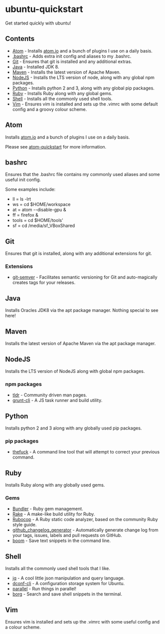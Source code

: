 # ubuntu-quickstart

Get started quickly with ubuntu!

## Contents

*   [Atom](#atom) - Installs [atom.io](http://atom.io) and a bunch of plugins I use on a daily basis.
*   [.bashrc](#bashrc) - Adds extra init config and aliases to my .bashrc.
*   [Git](#git) - Ensures that git is installed and any additional extras.
*   [Java](#java) - Installed JDK 8.
*   [Maven](#maven) - Installs the latest version of Apache Maven.
*   [NodeJS](#nodejs) - Installs the LTS version of node, along with any global npm packages.
*   [Python](#python) - Installs python 2 and 3, along with any global pip packages.
*   [Ruby](#ruby) - Installs Ruby along with any global gems.
*   [Shell](#shell) - Installs all the commonly used shell tools.
*   [Vim](#vim) - Ensures vim is installed and sets up the .vimrc with some default config and a groovy colour scheme.

## Atom  

Installs [atom.io](http://atom.io) and a bunch of plugins I use on a daily basis.

Please see [atom-quickstart](https://github.com/concon121/atom-quickstart) for more information.

## bashrc

Ensures that the .bashrc file contains my commonly used aliases and some useful init config.

Some examples include:

*   ll = ls -lrt
*   ws = cd $HOME/workspace
*   at = atom --disable-gpu &
*   ff = firefox &
*   tools = cd $HOME/tools'
*   sf = cd /media/sf_VBoxShared


## Git

Ensures that git is installed, along with any additional extensions for git.

### Extensions

*   [git-semver](https://github.com/markchalloner/git-semver) - Facilitates semantic versioning for Git and auto-magically creates tags for your releases.

## Java  

Installs Oracles JDK8 via the apt package manager.  Nothing special to see here!

## Maven

Installs the latest version of Apache Maven via the apt package manager.

## NodeJS

Installs the LTS version of NodeJS along with global npm packages.

### npm packages

*   [tldr](https://www.npmjs.com/package/tldr) - Community driven man pages.
*   [grunt-cli](https://www.npmjs.com/package/grunt-cli) - A JS task runner and build utility.

## Python

Installs python 2 and 3 along with any globally used pip packages.

### pip packages

*   [thefuck](https://github.com/nvbn/thefuck) - A command line tool that will attempt to correct your previous command.

## Ruby  

Installs Ruby along with any globally used gems.

### Gems

*   [Bundler](http://bundler.io/) - Ruby gem management.
*   [Rake](https://github.com/ruby/rake) - A make-like build utility for Ruby.
*   [Rubocop](https://github.com/bbatsov/rubocop) - A Ruby static code analyzer, based on the community Ruby style guide.
*   [github_changelog_generator](https://github.com/skywinder/github-changelog-generator) - Automatically generate change log from your tags, issues, labels and pull requests on GitHub.
*   [boom](https://github.com/holman/boom) - Save text snippets in the command line.

## Shell

Installs all the commonly used shell tools that I like.

*   [jq]() - A cool little json manipulation and query language.
*   [dconf-cli]() - A configuration storage system for Ubuntu.
*   [parallel]() - Run things in parallel!
*   [borg](https://github.com/ok-borg/borg) - Search and save shell snippets in the terminal.

## Vim

Ensures vim is installed and sets up the .vimrc with some useful config and a colour scheme.


